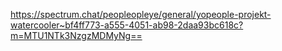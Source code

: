 https://spectrum.chat/peopleopleye/general/yopeople-projekt-watercooler~bf4ff773-a555-4051-ab98-2daa93bc618c?m=MTU1NTk3NzgzMDMyNg==